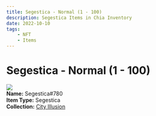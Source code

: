 ```yaml
---
title: Segestica - Normal (1 - 100)
description: Segestica Items in Chia Inventory
date: 2022-10-10
tags:
    - NFT
    - Items
---
```


# Segestica - Normal (1 - 100)
<div class="item_thumbnail">
<img loading="lazy" src="https://mtampf5xueijhtikhwewhcwzk42foz6dig3bqdwmxtntkn4h.arweave.net/ZMDHl7_ehE-JPNCj2JY4rZVzRXZ8NBthgOzLzbNTeH0"><br/>
<div><strong>Name:</strong> Segestica#780</div>
<div><strong>Item Type:</strong> Segestica</div>
<div><strong>Collection:</strong> <a href="https://www.spacescan.io/xch/nft/collection/col1lend2dcn558km4wcwta4xnkfv3xpcmlp9kyt0m909emvfxechlyqdl5ndg">City Illusion</a></div>
</div>

